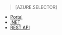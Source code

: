 > [AZURE.SELECTOR]
- [Portal](../articles/media-services/media-services-manage-content.md#encode)
- [.NET](../articles/media-services/media-services-dotnet-encode-asset.md)
- [REST API](../articles/media-services/media-services-rest-encode-asset.md)

<!---HONumber=July15_HO4-->